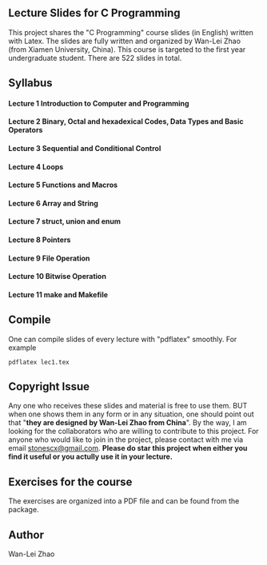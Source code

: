 ## Lecture Slides for C Programming

This project shares the "C Programming" course slides (in English) written with Latex. The slides are fully written and organized by Wan-Lei Zhao (from Xiamen University, China). This course is targeted to the first year undergraduate student. There are 522 slides in total.


## Syllabus
#### Lecture 1 Introduction to Computer and Programming
#### Lecture 2 Binary, Octal and hexadexical Codes, Data Types and Basic Operators
#### Lecture 3 Sequential and Conditional Control
#### Lecture 4 Loops
#### Lecture 5 Functions and Macros
#### Lecture 6 Array and String
#### Lecture 7 struct, union and enum
#### Lecture 8 Pointers
#### Lecture 9 File Operation
#### Lecture 10 Bitwise Operation
#### Lecture 11 make and Makefile


## Compile
One can compile slides of every lecture with "pdflatex" smoothly. For example
```
pdflatex lec1.tex
```

## Copyright Issue
Any one who receives these slides and material is free to use them. BUT when one shows them in any form or in any situation, one should point out that "**they are designed by Wan-Lei Zhao from China**". By the way, I am looking for the collaborators who are willing to contribute to this project. For anyone who would like to join in the project, please contact with me via email stonescx@gmail.com. **Please do star this project when either you find it useful or you actully use it in your lecture.**

## Exercises for the course
The exercises are organized into a PDF file and can be found from the package.

## Author
Wan-Lei Zhao
